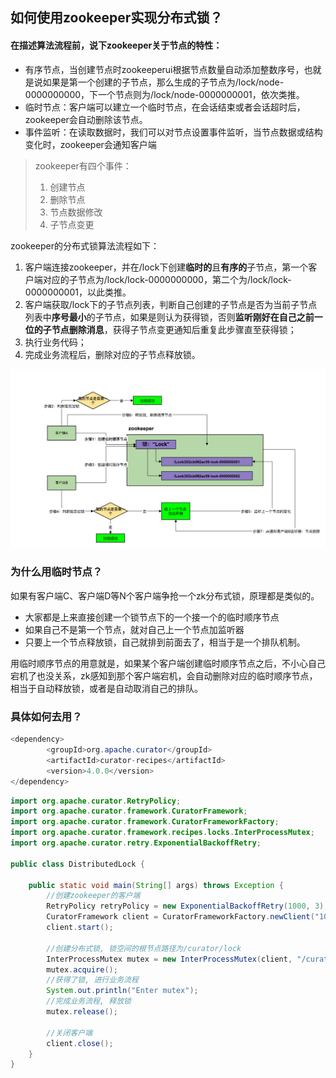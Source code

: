 ## 如何使用zookeeper实现分布式锁？



#### 在描述算法流程前，说下zookeeper关于节点的特性：

* 有序节点，当创建节点时zookeeperui根据节点数量自动添加整数序号，也就是说如果是第一个创建的子节点，那么生成的子节点为/lock/node-0000000000，下一个节点则为/lock/node-0000000001，依次类推。
* 临时节点：客户端可以建立一个临时节点，在会话结束或者会话超时后，zookeeper会自动删除该节点。
* 事件监听：在读取数据时，我们可以对节点设置事件监听，当节点数据或结构变化时，zookeeper会通知客户端



> zookeeper有四个事件：
>
> 1. 创建节点
> 2. 删除节点
> 3. 节点数据修改
> 4. 子节点变更



zookeeper的分布式锁算法流程如下：

1. 客户端连接zookeeper，并在/lock下创建**临时的**且**有序的**子节点，第一个客户端对应的子节点为/lock/lock-0000000000，第二个为/lock/lock-0000000001，以此类推。
2. 客户端获取/lock下的子节点列表，判断自己创建的子节点是否为当前子节点列表中**序号最小**的子节点，如果是则认为获得锁，否则**监听刚好在自己之前一位的子节点删除消息**，获得子节点变更通知后重复此步骤直至获得锁；
3. 执行业务代码；
4. 完成业务流程后，删除对应的子节点释放锁。

![zookeeper分布式锁原理](images/zookeeper分布式锁原理.png)



### 为什么用临时节点？

如果有客户端C、客户端D等N个客户端争抢一个zk分布式锁，原理都是类似的。

- 大家都是上来直接创建一个锁节点下的一个接一个的临时顺序节点
- 如果自己不是第一个节点，就对自己上一个节点加监听器
- 只要上一个节点释放锁，自己就排到前面去了，相当于是一个排队机制。

用临时顺序节点的用意就是，如果某个客户端创建临时顺序节点之后，不小心自己宕机了也没关系，zk感知到那个客户端宕机，会自动删除对应的临时顺序节点，相当于自动释放锁，或者是自动取消自己的排队。



### 具体如何去用？

```java
<dependency>
		<groupId>org.apache.curator</groupId>
		<artifactId>curator-recipes</artifactId>
		<version>4.0.0</version>
</dependency>
```



```java
import org.apache.curator.RetryPolicy;
import org.apache.curator.framework.CuratorFramework;
import org.apache.curator.framework.CuratorFrameworkFactory;
import org.apache.curator.framework.recipes.locks.InterProcessMutex;
import org.apache.curator.retry.ExponentialBackoffRetry;

public class DistributedLock {

    public static void main(String[] args) throws Exception {
        //创建zookeeper的客户端
        RetryPolicy retryPolicy = new ExponentialBackoffRetry(1000, 3);
        CuratorFramework client = CuratorFrameworkFactory.newClient("10.26.28.31:2181", retryPolicy);
        client.start();

        //创建分布式锁, 锁空间的根节点路径为/curator/lock
        InterProcessMutex mutex = new InterProcessMutex(client, "/curator/lock");
        mutex.acquire();
        //获得了锁, 进行业务流程
        System.out.println("Enter mutex");
        //完成业务流程, 释放锁
        mutex.release();

        //关闭客户端
        client.close();
    }
}
```




